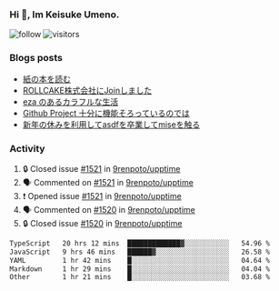 ### Hi 👋, Im Keisuke Umeno.

<!--
**9renpoto/9renpoto** is a ✨ _special_ ✨ repository because its `README.md` (this file) appears on your GitHub profile.

Here are some ideas to get you started:

- 🔭 I’m currently working on ...
- 🌱 I’m currently learning ...
- 👯 I’m looking to collaborate on ...
- 🤔 I’m looking for help with ...
- 💬 Ask me about ...
- 📫 How to reach me: ...
- 😄 Pronouns: ...
- ⚡ Fun fact: ...
-->

![follow](https://img.shields.io/github/followers/9renpoto?label=Follow&style=social)
![visitors](https://komarev.com/ghpvc/?username=9renpoto&label=Profile%20views&color=0e75b6&style=flat)

### Blogs posts

<!-- BLOG-POST-LIST:START -->
- [紙の本を読む](https://9renpoto.win/entry/2024/02/25/reading-papar-book)
- [ROLLCAKE株式会社にJoinしました](https://9renpoto.win/entry/2024/02/11/join)
- [eza のあるカラフルな生活](https://9renpoto.win/entry/2024/02/01/eza)
- [Github Project 十分に機能そろっているのでは](https://9renpoto.win/entry/2024/01/14/gh-projects)
- [新年の休みを利用してasdfを卒業してmiseを触る](https://9renpoto.win/entry/2024/01/07/mise)
<!-- BLOG-POST-LIST:END -->

### Activity

<!--START_SECTION:activity-->
1. 🔒 Closed issue [#1521](https://github.com/9renpoto/upptime/issues/1521) in [9renpoto/upptime](https://github.com/9renpoto/upptime)
2. 🗣 Commented on [#1521](https://github.com/9renpoto/upptime/issues/1521#issuecomment-1979791765) in [9renpoto/upptime](https://github.com/9renpoto/upptime)
3. ❗ Opened issue [#1521](https://github.com/9renpoto/upptime/issues/1521) in [9renpoto/upptime](https://github.com/9renpoto/upptime)
4. 🗣 Commented on [#1520](https://github.com/9renpoto/upptime/issues/1520#issuecomment-1979777583) in [9renpoto/upptime](https://github.com/9renpoto/upptime)
5. 🔒 Closed issue [#1520](https://github.com/9renpoto/upptime/issues/1520) in [9renpoto/upptime](https://github.com/9renpoto/upptime)
<!--END_SECTION:activity-->

<!--START_SECTION:waka-->

```txt
TypeScript   20 hrs 12 mins  █████████████▓░░░░░░░░░░░   54.96 %
JavaScript   9 hrs 46 mins   ██████▓░░░░░░░░░░░░░░░░░░   26.58 %
YAML         1 hr 42 mins    █░░░░░░░░░░░░░░░░░░░░░░░░   04.64 %
Markdown     1 hr 29 mins    █░░░░░░░░░░░░░░░░░░░░░░░░   04.04 %
Other        1 hr 21 mins    █░░░░░░░░░░░░░░░░░░░░░░░░   03.68 %
```

<!--END_SECTION:waka-->
